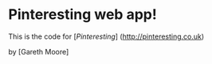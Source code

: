 # Pinteresting web app! 

This is the code for [*Pinteresting*] (http://pinteresting.co.uk)

by [Gareth Moore]
